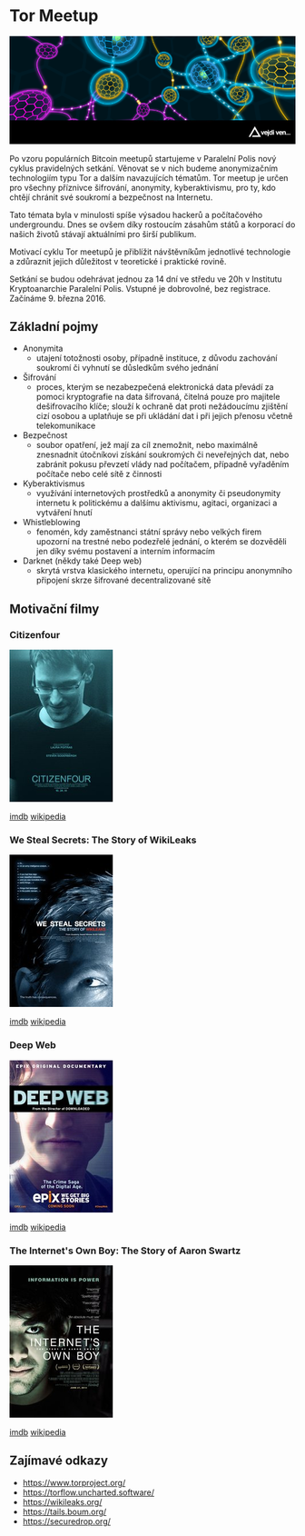 # Tor Meetup

![tor_meetup](assets/tor_meetup.png)

Po vzoru populárních Bitcoin meetupů startujeme v Paralelní Polis nový cyklus pravidelných setkání. Věnovat se v nich budeme anonymizačním technologiím typu Tor a dalším navazujících tématům. Tor meetup je určen pro všechny příznivce šifrování, anonymity, kyberaktivismu, pro ty, kdo chtějí chránit své soukromí a bezpečnost na Internetu.

Tato témata byla v minulosti spíše výsadou hackerů a počítačového undergroundu. Dnes se ovšem díky rostoucím zásahům států a korporací do našich životů stávají aktuálními pro širší publikum.

Motivací cyklu Tor meetupů je přiblížit návštěvníkům jednotlivé technologie a zdůraznit jejich důležitost v teoretické i praktické rovině.

Setkání se budou odehrávat jednou za 14 dní ve středu ve 20h v Institutu Kryptoanarchie Paralelní Polis. Vstupné je dobrovolné, bez registrace. Začínáme 9. března 2016.

## Základní pojmy

* Anonymita
  * utajení totožnosti osoby, případně instituce, z důvodu zachování soukromí či vyhnutí se důsledkům svého jednání
* Šifrování
  * proces, kterým se nezabezpečená elektronická data převádí za pomoci kryptografie na data šifrovaná, čitelná pouze pro majitele dešifrovacího klíče; slouží k ochraně dat proti nežádoucímu zjištění cizí osobou a uplatňuje se při ukládání dat i při jejich přenosu včetně telekomunikace
* Bezpečnost
  * soubor opatření, jež mají za cíl znemožnit, nebo maximálně znesnadnit útočníkovi získání soukromých či neveřejných dat, nebo zabránit pokusu převzetí vlády nad počítačem, případně vyřaděním počítače nebo celé sítě z činnosti
* Kyberaktivismus
  * využívání internetových prostředků a anonymity či pseudonymity internetu k politickému a dalšímu aktivismu, agitaci, organizaci a vytváření hnutí
* Whistleblowing
  * fenomén, kdy zaměstnanci státní správy nebo velkých firem upozorní na trestné nebo podezřelé jednání, o kterém se dozvěděli jen díky svému postavení a interním informacím
* Darknet (někdy také Deep web)
  * skrytá vrstva klasického internetu, operující na principu anonymního připojení skrze šifrované decentralizované sítě

## Motivační filmy

### Citizenfour

![citizenfour](assets/citizenfour.jpg)

[imdb](http://www.imdb.com/title/tt4044364/) [wikipedia](https://en.wikipedia.org/wiki/Citizenfour)

### We Steal Secrets: The Story of WikiLeaks

![we_steal_secrets](assets/we_steal_secrets.jpg)

[imdb](http://www.imdb.com/title/tt1824254/) [wikipedia](https://en.wikipedia.org/wiki/We_Steal_Secrets:_The_Story_of_WikiLeaks)

### Deep Web

![deep_web](assets/deep_web.jpg)

[imdb](http://www.imdb.com/title/tt3312868/) [wikipedia](https://en.wikipedia.org/wiki/Deep_Web_(film))

### The Internet's Own Boy: The Story of Aaron Swartz

![internets_own_boy](assets/internets_own_boy.jpg)

[imdb](http://www.imdb.com/title/tt3268458/) [wikipedia](https://en.wikipedia.org/wiki/The_Internet%27s_Own_Boy)

## Zajímavé odkazy

* https://www.torproject.org/
* https://torflow.uncharted.software/
* https://wikileaks.org/
* https://tails.boum.org/
* https://securedrop.org/
